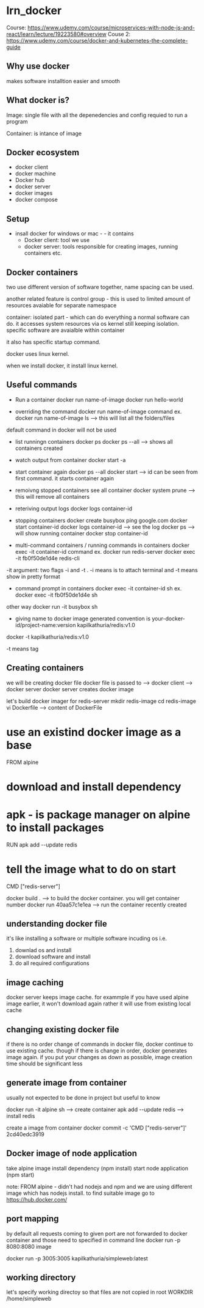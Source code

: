 # lrn_docker
Course: https://www.udemy.com/course/microservices-with-node-js-and-react/learn/lecture/19223580#overview
Couse 2: https://www.udemy.com/course/docker-and-kubernetes-the-complete-guide

## Why use docker
makes software installtion easier and smooth

## What docker is?
Image: single file with all the depenedencies and config requied to run a program

Container: is intance of image

## Docker ecosystem
* docker client
* docker machine
* Docker hub
* docker server
* docker images
* docker compose

## Setup
* insall docker for windows or mac - - it contains
   * Docker client: tool we use
   * docker server: tools responsible for creating images, running containers etc.

## Docker containers
two use different version of software together, name spacing can be used. 

another related feature is control group - this is used to limited amount of resources avaiable for separate namespace

container: isolated part  - which can do everything  a normal software can do. it accesses system resources via os kernel still keeping isolation.
specific software are avaialble within container

it also has specific startup command.

docker uses linux kernel.

when we install docker, it install linux kernel.

## Useful commands
* Run a container
docker run name-of-image
docker run hello-world

* overriding the command
docker run name-of-image command
ex. docker run name-of-image ls --> this will list all the folders/files

default command in docker will not be used

* list runningn containers
docker ps
docker ps --all --> shows all containers created

* watch output from container
docker start -a <image-id>

* start container again
docker ps --all
docker start <id>  --> id can be seen from first command. it starts container again

* remoivng stopped containers
see all container
docker system prune --> this will remove all containers

* reteriving output logs
docker logs container-id

* stopping containers
docker create busybox ping google.com
docker start container-id
docker logs container-id --> see the log
docker ps --> will show running container
docker stop container-id

* multi-command containers / running commands in containers
docker exec -it container-id command
ex. 
docker run redis-server
docker exec -it fb0f50de1d4e redis-cli

-it argument: two flags -i and -t . -i means is to attach terminal and -t means show in pretty format

* command prompt in containers
docker exec -it container-id sh
ex. docker exec -it fb0f50de1d4e sh

other way
docker run -it busybox sh

* giving name to docker image generated
convention  is
your-docker-id/project-name:version
kapilkathuria/redis:v1.0

docker -t kapilkathuria/redis:v1.0

-t means tag

## Creating containers
we will be creating docker file
docker file is passed to --> docker client --> docker server
docker server creates docker image

let's build docker imager for redis-server
mkdir redis-image
cd redis-image
vi Dockerfile --> content of DockerFile   
   # use an existind docker image as a base
   FROM alpine 

   # download and install  dependency
   # apk - is package manager on alpine to install packages
   RUN apk add --update redis

   # tell the image what to do on start
   CMD ["redis-server"]

docker build . --> to build the docker container.  you will get container number
docker run 40aa57c1e1ea --> run the container recently created


## understanding docker file
it's like installing a software or multiple software incuding os
i.e. 
1. downlad os and install
2. download software and install
3. do all required configurations

## image caching
docker server keeps image cache. for exammple if you  have used alpine image earlier, it won't download again rather it will use from existing local cache

## changing existing docker file
if there is no order change of commands in docker file, docker continue to use existing cache. though if there is change in order, docker generates image again. if you put your changes as down as possible, image creation time should be significant less 

## generate image from container
usually not expected to be done in project but useful to know


docker run -it alpine sh  --> create container
apk add --update redis --> install redis

create a image from container
docker commit -c 'CMD ["redis-server"]' 2cd40edc3919

## Docker image of node application
take alpine image
install dependency (npm install)
start node application (npm start)

note: FROM alpine - didn't had nodejs and npm and we  are using different image which has nodejs install. to find suitable image go to https://hub.docker.com/ 

## port mapping
by default all requests coming to given port are not forwarded to docker container and those need to specified in command line
docker run -p 8080:8080 image

docker run -p 3005:3005 kapilkathuria/simpleweb:latest

## working directory
let's specify working directoy so that files are not copied in root
WORKDIR /home/simpleweb
